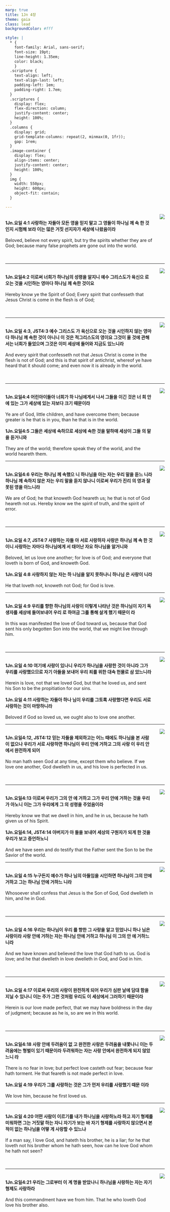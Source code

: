 ```yaml
---
marp: true
title: 1Jn 4장
theme: gaia
class: lead
backgroundColor: #fff

style: |
  * {
    font-family: Arial, sans-serif;
    font-size: 19pt;
    line-height: 1.35em;
    color: black;
    }
  .scripture {
    text-align: left;
    text-align-last: left;
    padding-left: 1em;
    padding-right: 1.7em;
  }
  .scriptures {
    display: flex;
    flex-direction: column;
    justify-content: center;
    height: 100%;
  }
  .columns {
    display: grid;
    grid-template-columns: repeat(2, minmax(0, 1fr));
    gap: 1rem;
  }
  .image-container {
    display: flex;
    align-items: center;
    justify-content: center;
    height: 100%;
  }
  img {
    width: 550px;
    height: 600px;
    object-fit: contain;
  }

---
```


<div class="columns">
  <div class="scriptures">
    <br>
    <div class="scripture">
      <b>1Jn.요일 4:1 사랑하는 자들아 모든 영을 믿지 말고 그 영들이 하나님 께 속 한 것인지 시험해 보라 이는 많은 거짓 선지자가 세상에 나왔음이라 
      </b>
    </div>
    <br>
    <div class="scripture">Beloved, believe not every spirit, but try the spirits whether they are of God; because many false prophets are gone out into the world. 
    </div>
    <br>
    <div class="scripture">
      <b>
      </b>
    </div>
    <br>
    <div class="scripture">
    </div>         
  </div>
  <div class="image-container">
    <img src='../../pictures/picture_158.jpg'>
  </div>
</div>

---

<div class="columns">
  <div class="scriptures">
    <br>
    <div class="scripture">
      <b>1Jn.요일4:2 이로써 너희가 하나님의 성령을 알지니 예수 그리스도가 육신으 로 오는 것을 시인하는 영마다 하나님 께 속한 것이요 
      </b>
    </div>
    <br>
    <div class="scripture">Hereby know ye the Spirit of God; Every spirit that confesseth that Jesus Christ is come in the flesh is of God; 
    </div>
    <br>
    <div class="scripture">
      <b>
      </b>
    </div>
    <br>
    <div class="scripture">
    </div>         
  </div>
  <div class="image-container">
    <img src='../../pictures/picture_58.jpg'>
  </div>
</div>

---

<div class="columns">
  <div class="scriptures">
    <br>
    <div class="scripture">
      <b>1Jn.요일 4:3, JST4:3 예수 그리스도 가 육신으로 오는 것을 시인하지 않는 영마다 하나님 께 속한 것이 아니니 이 것은 적그리스도의 영이요 그것이 올 것에 관해서는 너희가 들었으며 그것은 이미 세상에 들어와 지금도 있느니라 
      </b>
    </div>
    <br>
    <div class="scripture">And every spirit that confesseth not that Jesus Christ is come in the flesh is not of God; and this is that spirit of antichrist, whereof ye have heard that it should come; and even now it is already in the world. 
    </div>
    <br>
    <div class="scripture">
      <b>
      </b>
    </div>
    <br>
    <div class="scripture">
    </div>         
  </div>
  <div class="image-container">
    <img src='../../pictures/picture_53.jpg'>
  </div>
</div>

---

<div class="columns">
  <div class="scriptures">
    <br>
    <div class="scripture">
      <b>1Jn.요일4:4 어린아이들아 너희가 하 나님에게서 나서 그들을 이긴 것은 너 희 안에 있는 그가 세상에 있는 자보다 크기 때문이라 
      </b>
    </div>
    <br>
    <div class="scripture">Ye are of God, little children, and have overcome them; because greater is he that is in you, than he that is in the world. 
    </div>
    <br>
    <div class="scripture">
      <b>1Jn.요일4:5 그들은 세상에 속하므로 세상에 속한 것을 말하매 세상이 그들 의 말을 듣거니와 
      </b>
    </div>
    <br>
    <div class="scripture">They are of the world; therefore speak they of the world, and the world heareth them. 
    </div>         
  </div>
  <div class="image-container">
    <img src='../../pictures/picture_77.jpg'>
  </div>
</div>

---

<div class="columns">
  <div class="scriptures">
    <br>
    <div class="scripture">
      <b>1Jn.요일4:6 우리는 하나님 께 속했으 니 하나님을 아는 자는 우리 말을 듣느 니라 하나님 께 속하지 않은 자는 우리 말을 듣지 않나니 이로써 우리가 진리 의 영과 잘못된 영을 아느니라 
      </b>
    </div>
    <br>
    <div class="scripture">We are of God; he that knoweth God heareth us; he that is not of God heareth not us. Hereby know we the spirit of truth, and the spirit of error. 
    </div>
    <br>
    <div class="scripture">
      <b>
      </b>
    </div>
    <br>
    <div class="scripture">
    </div>         
  </div>
  <div class="image-container">
    <img src='../../pictures/picture_126.jpg'>
  </div>
</div>

---

<div class="columns">
  <div class="scriptures">
    <br>
    <div class="scripture">
      <b>1Jn.요일 4:7, JST4:7 사랑하는 자들 아 서로 사랑하자 사랑은 하나님 께 속 한 것이니 사랑하는 자마다 하나님에게 서 태어난 자요 하나님을 알거니와 
      </b>
    </div>
    <br>
    <div class="scripture">Beloved, let us love one another; for love is of God; and everyone that loveth is born of God, and knoweth God. 
    </div>
    <br>
    <div class="scripture">
      <b>1Jn.요일 4:8 사랑하지 않는 자는 하 나님을 알지 못하나니 하나님 은 사랑이 니라 
      </b>
    </div>
    <br>
    <div class="scripture">He that loveth not, knoweth not God; for God is love. 
    </div>         
  </div>
  <div class="image-container">
    <img src='../../pictures/picture_110.jpg'>
  </div>
</div>

---

<div class="columns">
  <div class="scriptures">
    <br>
    <div class="scripture">
      <b>1Jn.요일 4:9 우리를 향한 하나님의 사랑이 이렇게 나타난 것은 하나님이 자기 독생자를 세상에 들여보내어 우리 로 하여금 그를 통해 살게 했기 때문이 라 
      </b>
    </div>
    <br>
    <div class="scripture">In this was manifested the love of God toward us, because that God sent his only begotten Son into the world, that we might live through him. 
    </div>
    <br>
    <div class="scripture">
      <b>
      </b>
    </div>
    <br>
    <div class="scripture">
    </div>         
  </div>
  <div class="image-container">
    <img src='../../pictures/picture_133.jpg'>
  </div>
</div>

---

<div class="columns">
  <div class="scriptures">
    <br>
    <div class="scripture">
      <b>1Jn.요일 4:10 여기에 사랑이 있나니 우리가 하나님을 사랑한 것이 아니라 그가 우리를 사랑했으므로 자기 아들을 보내어 우리 죄를 위한 대속 헌물로 삼 았느니라 
      </b>
    </div>
    <br>
    <div class="scripture">Herein is love, not that we loved God, but that he loved us, and sent his Son to be the propitiation for our sins. 
    </div>
    <br>
    <div class="scripture">
      <b>1Jn.요일 4:11 사랑하는 자들아 하나 님이 우리를 그토록 사랑했다면 우리도 서로 사랑하는 것이 마땅하니라 
      </b>
    </div>
    <br>
    <div class="scripture">Beloved if God so loved us, we ought also to love one another. 
    </div>         
  </div>
  <div class="image-container">
    <img src='../../pictures/picture_33.jpg'>
  </div>
</div>

---

<div class="columns">
  <div class="scriptures">
    <br>
    <div class="scripture">
      <b>1Jn.요일4:12, JST4:12 믿는 자들을 제외하고는 어느 때에도 하나님을 본 사람이 없으나 우리가 서로 사랑하면 하나님이 우리 안에 거하고 그의 사랑 이 우리 안에서 완전하게 되어 
      </b>
    </div>
    <br>
    <div class="scripture">No man hath seen God at any time, except them who believe. If we love one another, God dwelleth in us, and his love is perfected in us. 
    </div>
    <br>
    <div class="scripture">
      <b>
      </b>
    </div>
    <br>
    <div class="scripture">
    </div>         
  </div>
  <div class="image-container">
    <img src='../../pictures/picture_170.jpg'>
  </div>
</div>

---

<div class="columns">
  <div class="scriptures">
    <br>
    <div class="scripture">
      <b>1Jn.요일4:13 이로써 우리가 그의 안 에 거하고 그가 우리 안에 거하는 것을 우리가 아노니 이는 그가 우리에게 그 의 성령을 주었음이라 
      </b>
    </div>
    <br>
    <div class="scripture">Hereby know we that we dwell in him, and he in us, because he hath given us of his Spirit. 
    </div>
    <br>
    <div class="scripture">
      <b>1Jn.요일4:14, JST4:14 아버지가 아 들을 보내어 세상의 구원자가 되게 한 것을 우리가 보고 증언하노니 
      </b>
    </div>
    <br>
    <div class="scripture">And we have seen and do testify that the Father sent the Son to be the Savior of the world. 
    </div>         
  </div>
  <div class="image-container">
    <img src='../../pictures/picture_14.jpg'>
  </div>
</div>

---

<div class="columns">
  <div class="scriptures">
    <br>
    <div class="scripture">
      <b>1Jn.요일 4:15 누구든지 예수가 하나 님의 아들임을 시인하면 하나님이 그의 안에 거하고 그는 하나님 안에 거하느 니라 
      </b>
    </div>
    <br>
    <div class="scripture">Whosoever shall confess that Jesus is the Son of God, God dwelleth in him, and he in God. 
    </div>
    <br>
    <div class="scripture">
      <b>
      </b>
    </div>
    <br>
    <div class="scripture">
    </div>         
  </div>
  <div class="image-container">
    <img src='../../pictures/picture_56.jpg'>
  </div>
</div>

---

<div class="columns">
  <div class="scriptures">
    <br>
    <div class="scripture">
      <b>1Jn.요일 4:16 우리는 하나님이 우리 를 향한 그 사랑을 알고 믿었나니 하나 님은 사랑이라 사랑 안에 거하는 자는 하나님 안에 거하고 하나님 이 그의 안 에 거하느니라 
      </b>
    </div>
    <br>
    <div class="scripture">And we have known and believed the love that God hath to us. God is love; and he that dwelleth in love dwelleth in God, and God in him. 
    </div>
    <br>
    <div class="scripture">
      <b>
      </b>
    </div>
    <br>
    <div class="scripture">
    </div>         
  </div>
  <div class="image-container">
    <img src='../../pictures/picture_32.jpg'>
  </div>
</div>

---

<div class="columns">
  <div class="scriptures">
    <br>
    <div class="scripture">
      <b>1Jn.요일 4:17 이로써 우리의 사랑이 완전하게 되어 우리가 심판 날에 담대 함을 지닐 수 있나니 이는 주가 그런 것처럼 우리도 이 세상에서 그러하기 때문이라 
      </b>
    </div>
    <br>
    <div class="scripture">Herein is our love made perfect, that we may have boldness in the day of judgment; because as he is, so are we in this world. 
    </div>
    <br>
    <div class="scripture">
      <b>
      </b>
    </div>
    <br>
    <div class="scripture">
    </div>         
  </div>
  <div class="image-container">
    <img src='../../pictures/picture_155.jpg'>
  </div>
</div>

---

<div class="columns">
  <div class="scriptures">
    <br>
    <div class="scripture">
      <b>1Jn.요일4:18 사랑 안에 두려움이 없 고 완전한 사랑은 두려움을 내쫓나니 이는 두려움에는 형벌이 있기 때문이라 두려워하는 자는 사랑 안에서 완전하게 되지 않았느니 라 
      </b>
    </div>
    <br>
    <div class="scripture">There is no fear in love; but perfect love casteth out fear; because fear hath torment. He that feareth is not made perfect in love. 
    </div>
    <br>
    <div class="scripture">
      <b>1Jn.요일 4:19 우리가 그를 사랑하는 것은 그가 먼저 우리를 사랑했기 때문 이라 
      </b>
    </div>
    <br>
    <div class="scripture">We love him, because he first loved us. 
    </div>         
  </div>
  <div class="image-container">
    <img src='../../pictures/picture_127.jpg'>
  </div>
</div>

---

<div class="columns">
  <div class="scriptures">
    <br>
    <div class="scripture">
      <b>1Jn.요일 4:20 어떤 사람이 이르기를 내가 하나님을 사랑하노라 하고 자기 형제를 미워하면 그는 거짓말 하는 자니 자기가 보는 바 자기 형제를 사랑하지 않으면서 본 적이 없는 하나님을 어떻 게 사랑할 수 있느냐 
      </b>
    </div>
    <br>
    <div class="scripture">If a man say, I love God, and hateth his brother, he is a liar; for he that loveth not his brother whom he hath seen, how can he love God whom he hath not seen? 
    </div>
    <br>
    <div class="scripture">
      <b>
      </b>
    </div>
    <br>
    <div class="scripture">
    </div>         
  </div>
  <div class="image-container">
    <img src='../../pictures/picture_38.jpg'>
  </div>
</div>

---

<div class="columns">
  <div class="scriptures">
    <br>
    <div class="scripture">
      <b>1Jn.요일4:21 우리는 그로부터 이 계 명을 받았나니 하나님을 사랑하는 자는 자기 형제도 사랑하라 
      </b>
    </div>
    <br>
    <div class="scripture">And this commandment have we from him. That he who loveth God love his brother also.
    </div>
    <br>
    <div class="scripture">
      <b>
      </b>
    </div>
    <br>
    <div class="scripture">
    </div>         
  </div>
  <div class="image-container">
    <img src='../../pictures/picture_25.jpg'>
  </div>
</div>

